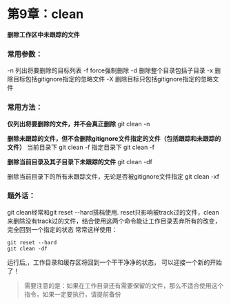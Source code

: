 # 第9章：clean

**删除工作区中未跟踪的文件**

### 常用参数：
-n	列出将要删除的目标列表
-f	 force强制删除
-d	删除整个目录包括子目录
-x	删除目标包括gitignore指定的忽略文件
-X	删除目标只包括gitignore指定的忽略文件

### 常用方法：
**仅列出将要删除的文件，并不会真正删除**
git clean -n

**删除未跟踪的文件，但不会删除gitignore文件指定的文件（包括跟踪和未跟踪的文件）**
当前目录下
git clean -f
指定目录下
git clean -f <path>

**删除当前目录及其子目录下未跟踪的文件**
git clean -df

删除当前目录下的所有未跟踪文件，无论是否被gitignore文件指定
git clean -xf

### 题外话：
git clean经常和git reset --hard搭档使用. reset只影响被track过的文件，clean来删除没有track过的文件，结合使用这两个命令能让工作目录丢弃所有的改变，完全回到一个指定<commit>的状态
常常这样使用：
```
git reset --hard
git clean -df
```
运行后,，工作目录和缓存区将回到一个干干净净的状态， 可以迎接一个新的开始了！

>需要注意的是：如果在工作目录还有需要保留的文件，那么不适合使用这个指令，如果一定要执行，请提前备份